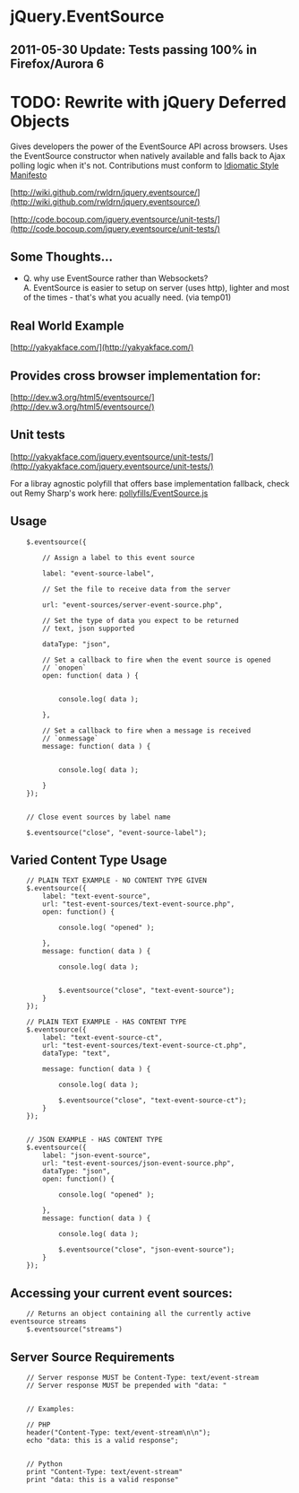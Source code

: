 # jQuery.EventSource

## 2011-05-30 Update: Tests passing 100% in Firefox/Aurora 6

# TODO: Rewrite with jQuery Deferred Objects


Gives developers the power of the EventSource API across browsers. Uses the EventSource constructor when natively available 
and falls back to Ajax polling logic when it's not. Contributions must conform to [Idiomatic Style Manifesto](https://github.com/rwldrn/idiomatic.js)


[http://wiki.github.com/rwldrn/jquery.eventsource/](http://wiki.github.com/rwldrn/jquery.eventsource/)


[http://code.bocoup.com/jquery.eventsource/unit-tests/](http://code.bocoup.com/jquery.eventsource/unit-tests/)


## Some Thoughts...

* Q. why use EventSource rather than Websockets?<br>
	A. EventSource is easier to setup on server (uses http), lighter and most of the times - that's what you acually need. (via temp01)


## Real World Example

[http://yakyakface.com/](http://yakyakface.com/)


## Provides cross browser implementation for:

[http://dev.w3.org/html5/eventsource/](http://dev.w3.org/html5/eventsource/)


## Unit tests

[http://yakyakface.com/jquery.eventsource/unit-tests/](http://yakyakface.com/jquery.eventsource/unit-tests/)


For a libray agnostic polyfill that offers base implementation fallback, check out Remy Sharp's work here:
[pollyfills/EventSource.js](https://github.com/remy/polyfills/blob/master/EventSource.js)


## Usage

		$.eventsource({
			
			// Assign a label to this event source
			
			label: "event-source-label", 

			// Set the file to receive data from the server

			url: "event-sources/server-event-source.php",
			
			// Set the type of data you expect to be returned
			// text, json supported
			
			dataType: "json", 
			
			// Set a callback to fire when the event source is opened
			// `onopen`
			open: function( data ) {


				console.log( data );

			},

			// Set a callback to fire when a message is received
			// `onmessage`
			message: function( data ) {


				console.log( data );

			}
		});
		
		
		// Close event sources by label name
		
		$.eventsource("close", "event-source-label");
		

## Varied Content Type Usage

		
		// PLAIN TEXT EXAMPLE - NO CONTENT TYPE GIVEN
		$.eventsource({
			label: "text-event-source",
			url: "test-event-sources/text-event-source.php",
			open: function() {

				console.log( "opened" );

			},
			message: function( data ) {

				console.log( data );


				$.eventsource("close", "text-event-source");
			}
		});
		
		// PLAIN TEXT EXAMPLE - HAS CONTENT TYPE
		$.eventsource({
			label: "text-event-source-ct",
			url: "test-event-sources/text-event-source-ct.php",
			dataType: "text",

			message: function( data ) {

				console.log( data );

				$.eventsource("close", "text-event-source-ct");
			}
		});


		// JSON EXAMPLE - HAS CONTENT TYPE
		$.eventsource({
			label: "json-event-source",
			url: "test-event-sources/json-event-source.php",
			dataType: "json",
			open: function() {

				console.log( "opened" );
		
			},
			message: function( data ) {

				console.log( data );

				$.eventsource("close", "json-event-source");
			}
		});		 
		

## Accessing your current event sources:
		
		// Returns an object containing all the currently active eventsource streams
		$.eventsource("streams")

		
## Server Source Requirements
		
		// Server response MUST be Content-Type: text/event-stream
		// Server response MUST be prepended with "data: "

		
		// Examples:
		
		// PHP
		header("Content-Type: text/event-stream\n\n");
		echo "data: this is a valid response";
		
		
		// Python
		print "Content-Type: text/event-stream"
		print "data: this is a valid response"

